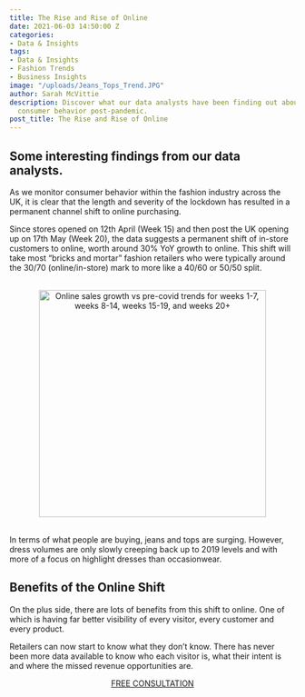 ```yaml
---
title: The Rise and Rise of Online
date: 2021-06-03 14:50:00 Z
categories:
- Data & Insights
tags:
- Data & Insights
- Fashion Trends
- Business Insights
image: "/uploads/Jeans_Tops_Trend.JPG"
author: Sarah McVittie
description: Discover what our data analysts have been finding out about changes to
  consumer behavior post-pandemic.
post_title: The Rise and Rise of Online
---
```


## Some interesting findings from our data analysts.

As we monitor consumer behavior within the fashion industry across the UK, it is clear that the length and severity of the lockdown has resulted in a permanent channel shift to online purchasing. 
 
Since stores opened on 12th April (Week 15) and then post the UK opening up on 17th May (Week 20), the data suggests a permanent shift of in-store customers to online, worth around 30% YoY growth to online. This shift will take most “bricks and mortar” fashion retailers who were typically around the 30/70 (online/in-store) mark to more like a 40/60 or 50/50 split.
<br>
<br>
<p style="text-align:center"><img style="margin-left: 0px; width: 400px;" alt="Online sales growth vs pre-covid trends for weeks 1-7, weeks 8-14, weeks 15-19, and weeks 20+" src="/uploads/Newsletter%20Image.JPG"/></p>
<br>
In terms of what people are buying, jeans and tops are surging. However, dress volumes are only slowly creeping back up to 2019 levels and with more of a focus on highlight dresses than occasionwear.

## Benefits of the Online Shift

On the plus side, there are lots of benefits from this shift to online. One of which is having far better visibility of every visitor, every customer and every product. 

Retailers can now start to know what they don’t know. There has never been more data available to know who each visitor is, what their intent is and where the missed revenue opportunities are.

<p style="text-align:center"><a href="/company/demo/" class="button button-primary">FREE CONSULTATION</a></p>